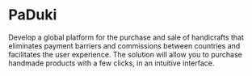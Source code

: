 # PaDuki
Develop a global platform for the purchase and sale of handicrafts that eliminates payment barriers and commissions between countries and facilitates the user experience. The solution will allow you to purchase handmade products with a few clicks, in an intuitive interface.
